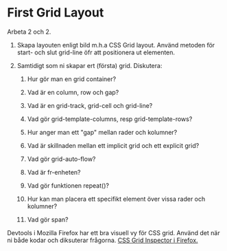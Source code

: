 #  First Grid Layout

Arbeta 2 och 2.

1. Skapa layouten enligt bild m.h.a CSS Grid layout. Använd metoden för start- och slut grid-line öfr att positionera ut elementen.

2. Samtidigt som ni skapar ert (första) grid. Diskutera:

    1. Hur gör man en grid container?

    2. Vad är en column, row och gap?

    3. Vad är en grid-track, grid-cell och grid-line?

    4. Vad gör grid-template-columns, resp grid-template-rows?

    5. Hur anger man ett "gap" mellan rader och kolumner?

    6. Vad är skillnaden mellan ett implicit grid och ett explicit grid?

    7. Vad gör grid-auto-flow?

    8. Vad är fr-enheten?

    9. Vad gör funktionen repeat()?

    10. Hur kan man placera ett specifikt element över vissa rader och kolumner?

    11. Vad gör span?


Devtools i Mozilla Firefox har ett bra visuell vy för CSS grid. Använd det när ni både kodar och diksuterar frågorna. 
[CSS Grid Inspector i Firefox.](https://firefox-source-docs.mozilla.org/devtools-user/page_inspector/how_to/examine_grid_layouts/index.html) 